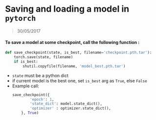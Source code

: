 # Saving and loading a model in `pytorch`
> 30/05/2017

#### To save a model at some checkpoint, call the following function :
```python
def save_checkpoint(state, is_best, filename='checkpoint.pth.tar'):
    torch.save(state, filename)
    if is_best:
        shutil.copyfile(filename, 'model_best.pth.tar')
```
  - `state` must be a python dict
  - if current model is the best one, set `is_best` arg as `True`, else `False`
  - Example call:
    ```python
    save_checkpoint({
            'epoch': 1,
            'state_dict': model.state_dict(),
            'optimizer' : optimizer.state_dict(),
        }, True)
    ```
  

